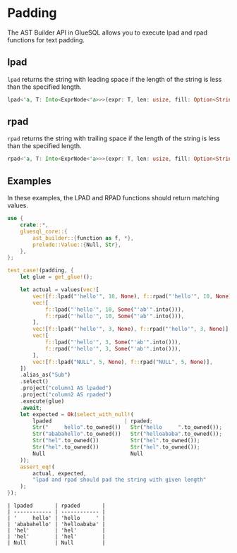 # Padding

The AST Builder API in GlueSQL allows you to execute lpad and rpad functions for text padding.

## lpad

`lpad` returns the string with leading space if the length of the string is less than the specified length.

```rust
lpad<'a, T: Into<ExprNode<'a>>>(expr: T, len: usize, fill: Option<String>) -> ExprNode<'a>
```

## rpad

`rpad` returns the string with trailing space if the length of the string is less than the specified length.

```rust
rpad<'a, T: Into<ExprNode<'a>>>(expr: T, len: usize, fill: Option<String>) -> ExprNode<'a>
```

## Examples

In these examples, the LPAD and RPAD functions should return matching values.

```rust
use {
    crate::*,
    gluesql_core::{
        ast_builder::{function as f, *},
        prelude::Value::{Null, Str},
    },
};

test_case!(padding, {
    let glue = get_glue!();

    let actual = values(vec![
        vec![f::lpad("'hello'", 10, None), f::rpad("'hello'", 10, None)],
        vec![
            f::lpad("'hello'", 10, Some("'ab'".into())),
            f::rpad("'hello'", 10, Some("'ab'".into())),
        ],
        vec![f::lpad("'hello'", 3, None), f::rpad("'hello'", 3, None)],
        vec![
            f::lpad("'hello'", 3, Some("'ab'".into())),
            f::rpad("'hello'", 3, Some("'ab'".into())),
        ],
        vec![f::lpad("NULL", 5, None), f::rpad("NULL", 5, None)],
    ])
    .alias_as("Sub")
    .select()
    .project("column1 AS lpaded")
    .project("column2 AS rpaded")
    .execute(glue)
    .await;
    let expected = Ok(select_with_null!(
        lpaded                       | rpaded;
        Str("     hello".to_owned())   Str("hello     ".to_owned());
        Str("ababahello".to_owned())   Str("helloababa".to_owned());
        Str("hel".to_owned())          Str("hel".to_owned());
        Str("hel".to_owned())          Str("hel".to_owned());
        Null                           Null
    ));
    assert_eq!(
        actual, expected,
        "lpad and rpad should pad the string with given length"
    );
});
```

```
| lpaded       | rpaded       |
| ------------ | ------------ |
| '     hello' | 'hello     ' |
| 'ababahello' | 'helloababa' |
| 'hel'        | 'hel'        |
| 'hel'        | 'hel'        |
| Null         | Null         |
```
